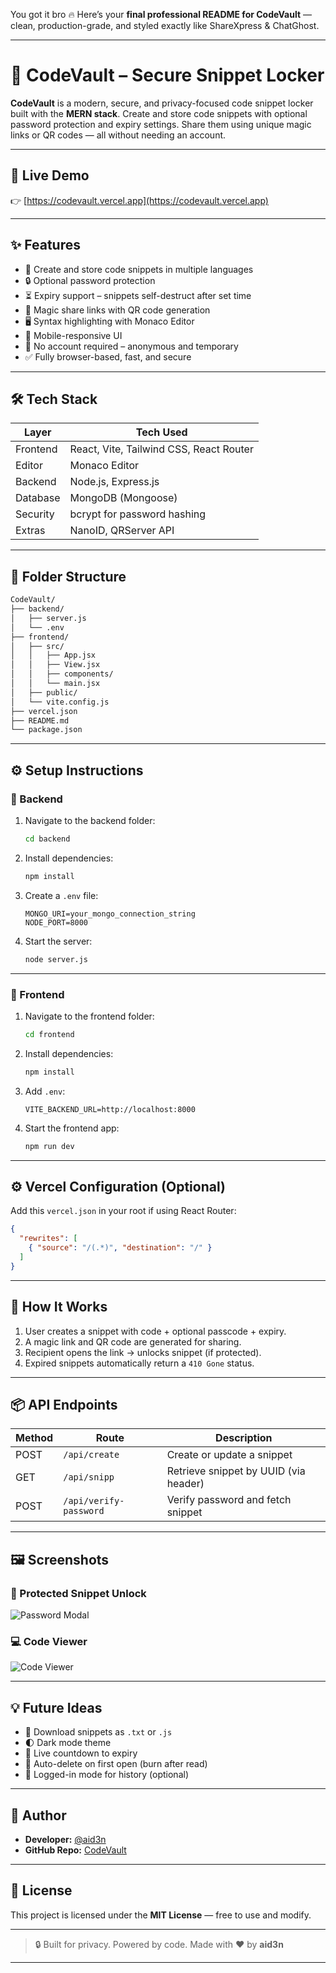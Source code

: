You got it bro 🔥
Here’s your **final professional README for CodeVault** — clean, production-grade, and styled exactly like ShareXpress & ChatGhost.

---

# 🚀 CodeVault – Secure Snippet Locker

**CodeVault** is a modern, secure, and privacy-focused code snippet locker built with the **MERN stack**.
Create and store code snippets with optional password protection and expiry settings. Share them using unique magic links or QR codes — all without needing an account.

---

## 🔗 Live Demo

👉 [https://codevault.vercel.app](https://codevault.vercel.app)

---

## ✨ Features

* 🧾 Create and store code snippets in multiple languages
* 🔒 Optional password protection
* ⏳ Expiry support – snippets self-destruct after set time
* 🔗 Magic share links with QR code generation
* 🖥️ Syntax highlighting with Monaco Editor
* 📱 Mobile-responsive UI
* 🚫 No account required – anonymous and temporary
* ✅ Fully browser-based, fast, and secure

---

## 🛠 Tech Stack

| Layer    | Tech Used                               |
| -------- | --------------------------------------- |
| Frontend | React, Vite, Tailwind CSS, React Router |
| Editor   | Monaco Editor                           |
| Backend  | Node.js, Express.js                     |
| Database | MongoDB (Mongoose)                      |
| Security | bcrypt for password hashing             |
| Extras   | NanoID, QRServer API                    |

---

## 📂 Folder Structure

```txt
CodeVault/
├── backend/
│   ├── server.js
│   └── .env
├── frontend/
│   ├── src/
│   │   ├── App.jsx
│   │   ├── View.jsx
│   │   ├── components/
│   │   └── main.jsx
│   ├── public/
│   └── vite.config.js
├── vercel.json
├── README.md
└── package.json
```

---

## ⚙️ Setup Instructions

### 🔧 Backend

1. Navigate to the backend folder:

   ```bash
   cd backend
   ```

2. Install dependencies:

   ```bash
   npm install
   ```

3. Create a `.env` file:

   ```env
   MONGO_URI=your_mongo_connection_string
   NODE_PORT=8000
   ```

4. Start the server:

   ```bash
   node server.js
   ```

---

### 🎨 Frontend

1. Navigate to the frontend folder:

   ```bash
   cd frontend
   ```

2. Install dependencies:

   ```bash
   npm install
   ```

3. Add `.env`:

   ```env
   VITE_BACKEND_URL=http://localhost:8000
   ```

4. Start the frontend app:

   ```bash
   npm run dev
   ```

---

## ⚙️ Vercel Configuration (Optional)

Add this `vercel.json` in your root if using React Router:

```json
{
  "rewrites": [
    { "source": "/(.*)", "destination": "/" }
  ]
}
```

---

## 🧠 How It Works

1. User creates a snippet with code + optional passcode + expiry.
2. A magic link and QR code are generated for sharing.
3. Recipient opens the link → unlocks snippet (if protected).
4. Expired snippets automatically return a `410 Gone` status.

---

## 📦 API Endpoints

| Method | Route                  | Description                           |
| ------ | ---------------------- | ------------------------------------- |
| POST   | `/api/create`          | Create or update a snippet            |
| GET    | `/api/snipp`           | Retrieve snippet by UUID (via header) |
| POST   | `/api/verify-password` | Verify password and fetch snippet     |

---

## 🖼️ Screenshots

### 🔐 Protected Snippet Unlock

![Password Modal](https://via.placeholder.com/800x400?text=CodeVault+Password+Unlock)

### 💻 Code Viewer

![Code Viewer](https://via.placeholder.com/800x400?text=CodeVault+Code+Editor)

---

## 💡 Future Ideas

* 💾 Download snippets as `.txt` or `.js`
* 🌓 Dark mode theme
* 🔄 Live countdown to expiry
* 🧪 Auto-delete on first open (burn after read)
* 🧠 Logged-in mode for history (optional)

---

## 🌟 Author

* **Developer:** [@aid3n](https://github.com/PaluskarAditya)
* **GitHub Repo:** [CodeVault](https://github.com/PaluskarAditya)

---

## 💼 License

This project is licensed under the **MIT License** — free to use and modify.

---

> 🔒 Built for privacy. Powered by code. Made with ❤️ by **aid3n**

---
